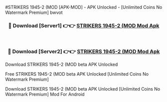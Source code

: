 #STRIKERS 1945-2 (MOD [APK-MOD] - APK Unlocked - [Unlimited Coins No Watermark Premium] bwvot



<div align="center">

<h3>🔴 Download [Server1] 👉👉 <a href="https://momento.my/?title=STRIKERS_1945-2_(MOD">STRIKERS 1945-2 (MOD Mod Apk</a></h3><br>

<h3>🔴 Download [Server2] 👉👉 <a href="https://momento.my/?title=STRIKERS_1945-2_(MOD">STRIKERS 1945-2 (MOD Mod Apk</a></h3>
</div>



Download STRIKERS 1945-2 (MOD beta APK Unlocked

Free STRIKERS 1945-2 (MOD beta APK Unlocked [Unlimited Coins No Watermark Premium]

Download STRIKERS 1945-2 (MOD beta APK Unlocked [Unlimited Coins No Watermark Premium] Mod For Android
